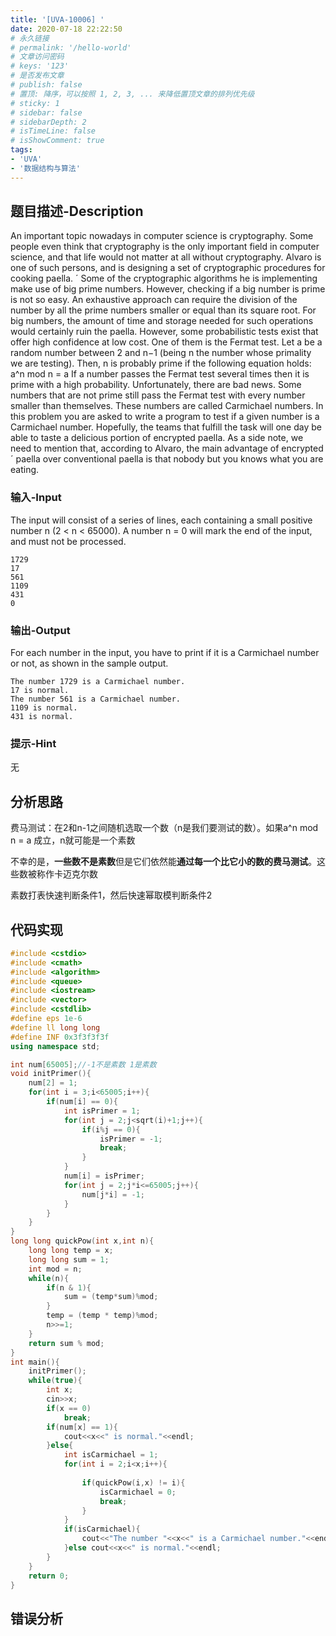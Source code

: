 ```yaml
---
title: '[UVA-10006] '
date: 2020-07-18 22:22:50
# 永久链接
# permalink: '/hello-world'
# 文章访问密码
# keys: '123'
# 是否发布文章
# publish: false
# 置顶: 降序，可以按照 1, 2, 3, ... 来降低置顶文章的排列优先级
# sticky: 1
# sidebar: false
# sidebarDepth: 2
# isTimeLine: false
# isShowComment: true
tags:
- 'UVA'
- '数据结构与算法'
---
```


## 题目描述-Description
An important topic nowadays in computer science is cryptography. Some people even think that
cryptography is the only important field in computer science, and that life would not matter at all
without cryptography.
Alvaro is one of such persons, and is designing a set of cryptographic procedures for cooking paella. ´
Some of the cryptographic algorithms he is implementing make use of big prime numbers. However,
checking if a big number is prime is not so easy. An exhaustive approach can require the division of the
number by all the prime numbers smaller or equal than its square root. For big numbers, the amount
of time and storage needed for such operations would certainly ruin the paella.
However, some probabilistic tests exist that offer high confidence at low cost. One of them is the
Fermat test.
Let a be a random number between 2 and n−1 (being n the number whose primality we are testing).
Then, n is probably prime if the following equation holds:
a^n mod n = a
If a number passes the Fermat test several times then it is prime with a high probability.
Unfortunately, there are bad news. Some numbers that are not prime still pass the Fermat test
with every number smaller than themselves. These numbers are called Carmichael numbers.
In this problem you are asked to write a program to test if a given number is a Carmichael number.
Hopefully, the teams that fulfill the task will one day be able to taste a delicious portion of encrypted
paella. As a side note, we need to mention that, according to Alvaro, the main advantage of encrypted ´
paella over conventional paella is that nobody but you knows what you are eating.

### 输入-Input
The input will consist of a series of lines, each containing a small positive number n (2 < n < 65000).
A number n = 0 will mark the end of the input, and must not be processed.
```
1729
17
561
1109
431
0
```
### 输出-Output
For each number in the input, you have to print if it is a Carmichael number or not, as shown in the
sample output.

```
The number 1729 is a Carmichael number.
17 is normal.
The number 561 is a Carmichael number.
1109 is normal.
431 is normal.
```
### 提示-Hint
无
## 分析思路
费马测试：在2和n-1之间随机选取一个数（n是我们要测试的数）。如果a^n mod n = a 成立，n就可能是一个素数

不幸的是，**一些数不是素数**但是它们依然能**通过每一个比它小的数的费马测试**。这些数被称作卡迈克尔数

素数打表快速判断条件1，然后快速幂取模判断条件2
## 代码实现
```cpp
#include <cstdio>
#include <cmath>
#include <algorithm>
#include <queue>
#include <iostream>
#include <vector>
#include <cstdlib>
#define eps 1e-6
#define ll long long
#define INF 0x3f3f3f3f
using namespace std;

int num[65005];//-1不是素数 1是素数
void initPrimer(){
    num[2] = 1;
    for(int i = 3;i<65005;i++){
        if(num[i] == 0){
            int isPrimer = 1;
            for(int j = 2;j<sqrt(i)+1;j++){
                if(i%j == 0){
                    isPrimer = -1;
                    break;
                }
            }
            num[i] = isPrimer;
            for(int j = 2;j*i<=65005;j++){
                num[j*i] = -1;
            }
        }
    }
}
long long quickPow(int x,int n){
    long long temp = x;
    long long sum = 1;
    int mod = n;
    while(n){
        if(n & 1){
            sum = (temp*sum)%mod;
        }
        temp = (temp * temp)%mod;
        n>>=1;
    }
    return sum % mod;
}
int main(){
    initPrimer();
    while(true){
        int x;
        cin>>x;
        if(x == 0)
            break;
        if(num[x] == 1){
            cout<<x<<" is normal."<<endl;
        }else{
            int isCarmichael = 1;
            for(int i = 2;i<x;i++){
                
                if(quickPow(i,x) != i){
                    isCarmichael = 0;
                    break;
                }
            }
            if(isCarmichael){
                cout<<"The number "<<x<<" is a Carmichael number."<<endl;
            }else cout<<x<<" is normal."<<endl;
        }
    }
    return 0;
}
```
## 错误分析